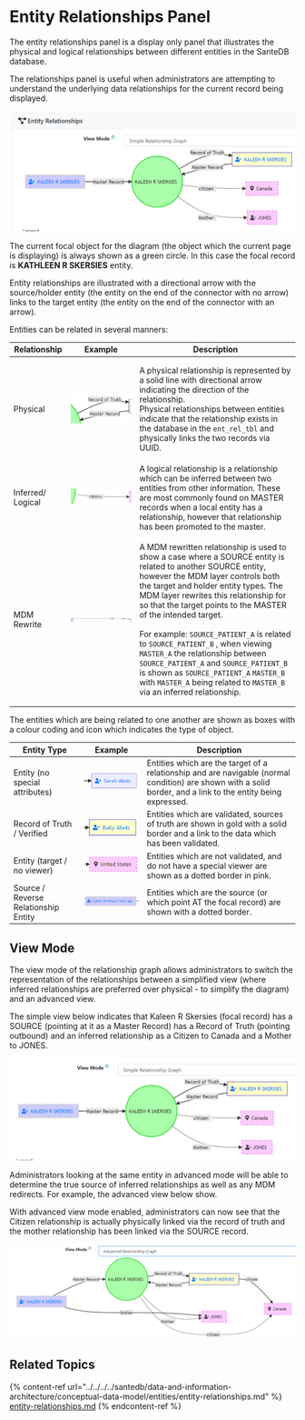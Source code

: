 # Entity Relationships Panel

The entity relationships panel is a display only panel that illustrates the physical and logical relationships between different entities in the SanteDB database.

The relationships panel is useful when administrators are attempting to understand the underlying data relationships for the current record being displayed.

![](<../../../../.gitbook/assets/image (444) (1).png>)

The current focal object for the diagram (the object which the current page is displaying) is always shown as a green circle. In this case the focal record is **KATHLEEN R SKERSIES** entity.

Entity relationships are illustrated with a directional arrow with the source/holder entity (the entity on the end of the connector with no arrow) links to the target entity (the entity on the end of the connector with an arrow).

Entities can be related in several manners:

| Relationship      | Example                                                | Description                                                                                                                                                                                                                                                                                                                                                                                                                                                                                                                                                                                                                                                                                             |
| ----------------- | ------------------------------------------------------ | ------------------------------------------------------------------------------------------------------------------------------------------------------------------------------------------------------------------------------------------------------------------------------------------------------------------------------------------------------------------------------------------------------------------------------------------------------------------------------------------------------------------------------------------------------------------------------------------------------------------------------------------------------------------------------------------------------- |
| Physical          | ![](<../../../../.gitbook/assets/image (427).png>)     | <p>A physical relationship is represented by a solid line with directional arrow indicating the direction of the relationship.<br>Physical relationships between entities indicate that the relationship exists in the database in the <code>ent_rel_tbl</code> and physically links the two records via UUID.</p>                                                                                                                                                                                                                                                                                                                                                                                      |
| Inferred/ Logical | ![](<../../../../.gitbook/assets/image (459).png>)     | A logical relationship is a relationship which can be inferred between two entities from other information. These are most commonly found on MASTER records when a local entity has a relationship, however that relationship has been promoted to the master.                                                                                                                                                                                                                                                                                                                                                                                                                                          |
| MDM Rewrite       | ![](<../../../../.gitbook/assets/image (435) (1).png>) | <p>A MDM rewritten relationship is used to show a case where a SOURCE entity is related to another SOURCE entity, however the MDM layer controls both the target and holder entity types. The MDM layer rewrites this relationship for so that the target points to the MASTER of the intended target. <br><br>For example: <code>SOURCE_PATIENT_A</code> is related to <code>SOURCE_PATIENT_B</code> , when viewing <code>MASTER_A</code> the relationship between <code>SOURCE_PATIENT_A</code> and <code>SOURCE_PATIENT_B</code> is shown as <code>SOURCE_PATIENT_A</code> <code>MASTER_B</code> with <code>MASTER_A</code> being related to <code>MASTER_B</code> via an inferred relationship.</p> |

The entities which are being related to one another are shown as boxes with a colour coding and icon which indicates the type of object.

| Entity Type                          | Example                                                | Description                                                                                                                                                   |
| ------------------------------------ | ------------------------------------------------------ | ------------------------------------------------------------------------------------------------------------------------------------------------------------- |
| Entity (no special attributes)       | ![](<../../../../.gitbook/assets/image (448).png>)     | Entities which are the target of a relationship and are navigable (normal condition) are shown with a solid border, and a link to the entity being expressed. |
| Record of Truth / Verified           | ![](<../../../../.gitbook/assets/image (456).png>)     | Entities which are validated, sources of truth are shown in gold with a solid border and a link to the data which has been validated.                         |
| Entity (target / no viewer)          | ![](<../../../../.gitbook/assets/image (438) (1).png>) | Entities which are not validated, and do not have a special viewer are shown as a dotted border in pink.                                                      |
| Source / Reverse Relationship Entity | ![](<../../../../.gitbook/assets/image (454).png>)     | Entities which are the source (or which point AT the focal record) are shown with a dotted border.                                                            |

## View Mode

The view mode of the relationship graph allows administrators to switch the representation of the relationships between a simplified view (where inferred relationships are preferred over physical - to simplify the diagram) and an advanced view.

The simple view below indicates that Kaleen R Skersies (focal record) has a SOURCE (pointing at it as a Master Record) has a Record of Truth (pointing outbound) and an inferred relationship as a Citizen to Canada and a Mother to JONES.

![](<../../../../.gitbook/assets/image (460).png>)

Administrators looking at the same entity in advanced mode will be able to determine the true source of inferred relationships as well as any MDM redirects. For example, the advanced view below show.

With advanced view mode enabled, administrators can now see that the Citizen relationship is actually physically linked via the record of truth and the mother relationship has been linked via the SOURCE record.

![](<../../../../.gitbook/assets/image (437).png>)

## Related Topics

{% content-ref url="../../../../santedb/data-and-information-architecture/conceptual-data-model/entities/entity-relationships.md" %}
[entity-relationships.md](../../../../santedb/data-and-information-architecture/conceptual-data-model/entities/entity-relationships.md)
{% endcontent-ref %}
